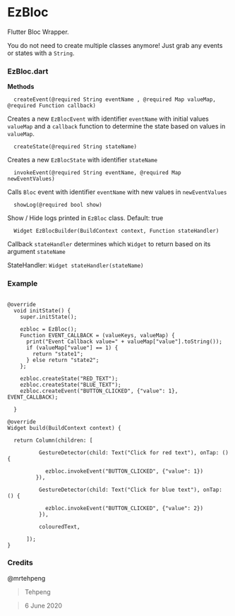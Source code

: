 # EzBloc

Flutter Bloc Wrapper.

You do not need to create multiple classes anymore! Just grab any events or states with a `String`.


### EzBloc.dart

**Methods** 
```
  createEvent(@required String eventName , @required Map valueMap, @required Function callback)
```

Creates a new `EzBlocEvent` with identifier `eventName` with initial values `valueMap` and a `callback` function
to determine the state based on values in `valueMap`.
 
```
  createState(@required String stateName)
```

Creates a new `EzBlocState` with identifier `stateName`

```
  invokeEvent(@required String eventName, @required Map newEventValues)
```

Calls `Bloc` event with identifier `eventName` with new values in `newEventValues`

```
  showLog(@required bool show)
```

Show / Hide logs printed in `EzBloc` class. Default: true


```
  Widget EzBlocBuilder(BuildContext context, Function stateHandler)
```

Callback `stateHandler` determines which `Widget` to return based on its argument `stateName`

StateHandler: `Widget stateHandler(stateName)`

### Example

```

@override
  void initState() {
    super.initState();

    ezbloc = EzBloc();
    Function EVENT_CALLBACK = (valueKeys, valueMap) {
      print("Event Callback value=" + valueMap["value"].toString());
      if (valueMap["value"] == 1) {
        return "state1";
      } else return "state2";
    };

    ezbloc.createState("RED_TEXT");
    ezbloc.createState("BLUE_TEXT");
    ezbloc.createEvent("BUTTON_CLICKED", {"value": 1}, EVENT_CALLBACK);
  
  }
  
@override
Widget build(BuildContext context) {

  return Column(children: [

          GestureDetector(child: Text("Click for red text"), onTap: () {
 
            ezbloc.invokeEvent("BUTTON_CLICKED", {"value": 1})
         }),
 
          GestureDetector(child: Text("Click for blue text"), onTap: () {
 
            ezbloc.invokeEvent("BUTTON_CLICKED", {"value": 2})
          }),
 
          colouredText,
 
      ]);
}
```



### Credits

@mrtehpeng

> Tehpeng

> 6 June 2020
